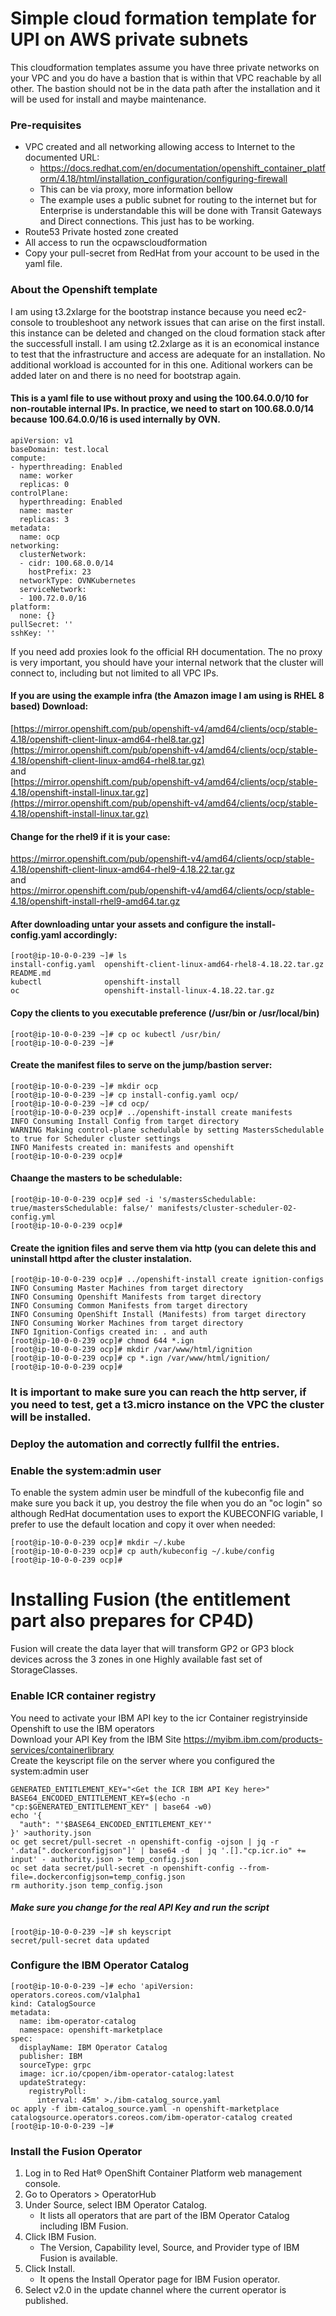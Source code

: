 # Simple cloud formation template for UPI on AWS private subnets 
This cloudformation templates assume you have three private networks on your VPC and you do have a bastion that is within that VPC reachable by all other. 
The bastion should not be in the data path after the installation and it will be used for install and maybe maintenance.

### Pre-requisites
 - VPC created and all networking allowing access to Internet to the documented URL:
    - https://docs.redhat.com/en/documentation/openshift_container_platform/4.18/html/installation_configuration/configuring-firewall
    - This can be via proxy, more information bellow
    - The example uses a public subnet for routing to the internet but for Enterprise is understandable this will be done with Transit Gateways and Direct connections. This just has to be working.
 - Route53 Private hosted zone created
 - All access to run the ocpawscloudformation
 - Copy your pull-secret from RedHat from your account to be used in the yaml file.

### About the Openshift template
I am using t3.2xlarge for the bootstrap instance because you need ec2-console to troubleshoot any network issues that can arise on the first install. this instance can be deleted and changed on the cloud formation stack after the successfull install. I am using t2.2xlarge as it is an economical instance to test that the infrastructure and access are adequate for an installation. No additional workload is accounted for in this one. Aditional workers can be added later on and there is no need for bootstrap again.

#### This is a yaml file to use without proxy and using the 100.64.0.0/10 for non-routable internal IPs. In practice, we need to start on 100.68.0.0/14 because 100.64.0.0/16 is used internally by OVN.
```
apiVersion: v1
baseDomain: test.local
compute:
- hyperthreading: Enabled
  name: worker
  replicas: 0
controlPlane:
  hyperthreading: Enabled
  name: master
  replicas: 3
metadata:
  name: ocp
networking:
  clusterNetwork:
  - cidr: 100.68.0.0/14
    hostPrefix: 23
  networkType: OVNKubernetes
  serviceNetwork:
  - 100.72.0.0/16
platform:
  none: {}
pullSecret: ''
sshKey: ''
```
If you need add proxies look fo the official RH documentation. The no proxy is very important, you should have your internal network that the cluster will connect to, including but not limited to all VPC IPs.

#### If you are using the example infra (the Amazon image I am using is RHEL 8 based) Download:
[https://mirror.openshift.com/pub/openshift-v4/amd64/clients/ocp/stable-4.18/openshift-client-linux-amd64-rhel8.tar.gz](https://mirror.openshift.com/pub/openshift-v4/amd64/clients/ocp/stable-4.18/openshift-client-linux-amd64-rhel8.tar.gz)
</br>
and
</br>
[https://mirror.openshift.com/pub/openshift-v4/amd64/clients/ocp/stable-4.18/openshift-install-linux.tar.gz](https://mirror.openshift.com/pub/openshift-v4/amd64/clients/ocp/stable-4.18/openshift-install-linux.tar.gz)
#### Change for the rhel9 if it is your case:
https://mirror.openshift.com/pub/openshift-v4/amd64/clients/ocp/stable-4.18/openshift-client-linux-amd64-rhel9-4.18.22.tar.gz
</br>
and
</br>
https://mirror.openshift.com/pub/openshift-v4/amd64/clients/ocp/stable-4.18/openshift-install-rhel9-amd64.tar.gz
</br>

#### After downloading untar your assets and configure the install-config.yaml accordingly:
```
[root@ip-10-0-0-239 ~]# ls
install-config.yaml  openshift-client-linux-amd64-rhel8-4.18.22.tar.gz  README.md
kubectl              openshift-install
oc                   openshift-install-linux-4.18.22.tar.gz
```
#### Copy the clients to you executable preference (/usr/bin or /usr/local/bin)
```
[root@ip-10-0-0-239 ~]# cp oc kubectl /usr/bin/
[root@ip-10-0-0-239 ~]#
```
#### Create the manifest files to serve on the jump/bastion server:
```
[root@ip-10-0-0-239 ~]# mkdir ocp
[root@ip-10-0-0-239 ~]# cp install-config.yaml ocp/
[root@ip-10-0-0-239 ~]# cd ocp/
[root@ip-10-0-0-239 ocp]# ../openshift-install create manifests
INFO Consuming Install Config from target directory
WARNING Making control-plane schedulable by setting MastersSchedulable to true for Scheduler cluster settings
INFO Manifests created in: manifests and openshift
[root@ip-10-0-0-239 ocp]#
```
#### Chaange the masters to be schedulable:
```
[root@ip-10-0-0-239 ocp]# sed -i 's/mastersSchedulable: true/mastersSchedulable: false/' manifests/cluster-scheduler-02-config.yml
[root@ip-10-0-0-239 ocp]#
```
#### Create the ignition files and serve them via http (you can delete this and uninstall httpd after the cluster instalation.
```
[root@ip-10-0-0-239 ocp]# ../openshift-install create ignition-configs
INFO Consuming Master Machines from target directory
INFO Consuming Openshift Manifests from target directory
INFO Consuming Common Manifests from target directory
INFO Consuming OpenShift Install (Manifests) from target directory
INFO Consuming Worker Machines from target directory
INFO Ignition-Configs created in: . and auth
[root@ip-10-0-0-239 ocp]# chmod 644 *.ign
[root@ip-10-0-0-239 ocp]# mkdir /var/www/html/ignition
[root@ip-10-0-0-239 ocp]# cp *.ign /var/www/html/ignition/
[root@ip-10-0-0-239 ocp]#
```
### It is important to make sure you can reach the http server, if you need to test, get a t3.micro instance on the VPC the cluster will be installed.
### Deploy the automation and correctly fullfil the entries.

### Enable the system:admin user
To enable the system admin user be mindfull of the kubeconfig file and make sure you back it up, you destroy the file when you do an "oc login" so although RedHat documentation uses to export the KUBECONFIG variable, I prefer to use the default location and copy it over when needed:
```
[root@ip-10-0-0-239 ocp]# mkdir ~/.kube
[root@ip-10-0-0-239 ocp]# cp auth/kubeconfig ~/.kube/config
[root@ip-10-0-0-239 ocp]#
```

# Installing Fusion (the entitlement part also prepares for CP4D)

Fusion will create the data layer that will transform GP2 or GP3 block devices across the 3 zones in one Highly available fast set of StorageClasses.
### Enable ICR container registry
You need to activate your IBM API key to the icr Container registryinside Openshift to use the IBM operators
</br>
Download your API Key from the IBM Site https://myibm.ibm.com/products-services/containerlibrary
</br>
Create the keyscript file on the server where you configured the system:admin user 
```
GENERATED_ENTITLEMENT_KEY="<Get the ICR IBM API Key here>"
BASE64_ENCODED_ENTITLEMENT_KEY=$(echo -n "cp:$GENERATED_ENTITLEMENT_KEY" | base64 -w0)
echo '{
  "auth": "'$BASE64_ENCODED_ENTITLEMENT_KEY'"
}' >authority.json
oc get secret/pull-secret -n openshift-config -ojson | jq -r '.data[".dockerconfigjson"]' | base64 -d  | jq '.[]."cp.icr.io" += input' - authority.json > temp_config.json
oc set data secret/pull-secret -n openshift-config --from-file=.dockerconfigjson=temp_config.json
rm authority.json temp_config.json
```
##### Make sure you change <Get the ICR IBM API Key here> for the real API Key and run the script
```
[root@ip-10-0-0-239 ~]# sh keyscript
secret/pull-secret data updated
```

### Configure the IBM Operator Catalog
```
[root@ip-10-0-0-239 ~]# echo 'apiVersion: operators.coreos.com/v1alpha1
kind: CatalogSource
metadata:
  name: ibm-operator-catalog
  namespace: openshift-marketplace
spec:
  displayName: IBM Operator Catalog
  publisher: IBM
  sourceType: grpc
  image: icr.io/cpopen/ibm-operator-catalog:latest
  updateStrategy:
    registryPoll:
      interval: 45m' >./ibm-catalog_source.yaml
oc apply -f ibm-catalog_source.yaml -n openshift-marketplace
catalogsource.operators.coreos.com/ibm-operator-catalog created
[root@ip-10-0-0-239 ~]#
```
### Install the Fusion Operator
1. Log in to Red Hat® OpenShift Container Platform web management console.
2. Go to Operators > OperatorHub
3. Under Source, select IBM Operator Catalog.
    - It lists all operators that are part of the IBM Operator Catalog including IBM Fusion.
4. Click IBM Fusion.
    - The Version, Capability level, Source, and Provider type of IBM Fusion is available.
5. Click Install.
    - It opens the Install Operator page for IBM Fusion operator.
6. Select v2.0 in the update channel where the current operator is published.








